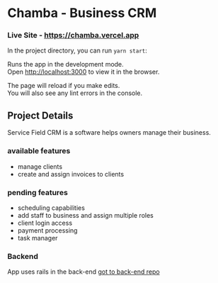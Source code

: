 # Chamba - Business CRM

### Live Site - https://chamba.vercel.app

In the project directory, you can run `yarn start`:

Runs the app in the development mode.\
Open [http://localhost:3000](http://localhost:3000) to view it in the browser.

The page will reload if you make edits.\
You will also see any lint errors in the console.

## Project Details

Service Field CRM is a software helps owners manage their business.

### available features

- manage clients
- create and assign invoices to clients

### pending features

- scheduling capabilities
- add staff to business and assign multiple roles
- client login access
- payment processing
- task manager

### Backend

App uses rails in the back-end [got to back-end repo](https://github.com/chrislemus/service-field-crm-api)
